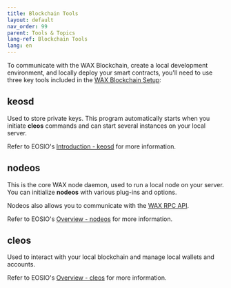 ```yaml
---
title: Blockchain Tools
layout: default
nav_order: 99
parent: Tools & Topics
lang-ref: Blockchain Tools
lang: en
---
```


To communicate with the WAX Blockchain, create a local development environment, and locally deploy your smart contracts, you'll need to use three key tools included in the [WAX Blockchain Setup](//docs/en/dapp-development/wax-blockchain-setup/):

## keosd

Used to store private keys. This program automatically starts when you initiate **cleos** commands and can start several instances on your local server.

Refer to EOSIO's <a href="https://developers.eos.io/manuals/eos/v2.0/keosd/index" target="_blank">Introduction - keosd</a> for more information.

## nodeos 

This is the core WAX node daemon, used to run a local node on your server. You can initialize **nodeos** with various plug-ins and options.

Nodeos also allows you to communicate with the [WAX RPC API](/docs/en/api-reference/rpc_api).

Refer to EOSIO's <a href="https://developers.eos.io/manuals/eos/v2.0/nodeos/index" target="_blank">Overview - nodeos</a> for more information.

## cleos

Used to interact with your local blockchain and manage local wallets and accounts.

Refer to EOSIO's <a href="https://developers.eos.io/manuals/eos/v2.0/cleos/index" target="_blank">Overview - cleos</a> for more information.
